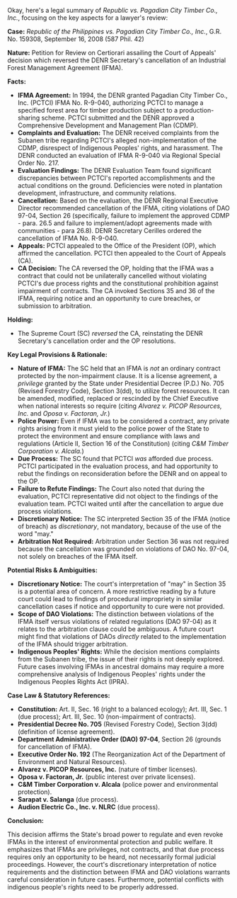 Okay, here's a legal summary of *Republic vs. Pagadian City Timber Co., Inc.*, focusing on the key aspects for a lawyer's review:

**Case:** *Republic of the Philippines vs. Pagadian City Timber Co., Inc.*, G.R. No. 159308, September 16, 2008 (587 Phil. 42)

**Nature:** Petition for Review on Certiorari assailing the Court of Appeals' decision which reversed the DENR Secretary's cancellation of an Industrial Forest Management Agreement (IFMA).

**Facts:**

*   **IFMA Agreement:** In 1994, the DENR granted Pagadian City Timber Co., Inc. (PCTCI) IFMA No. R-9-040, authorizing PCTCI to manage a specified forest area for timber production subject to a production-sharing scheme. PCTCI submitted and the DENR approved a Comprehensive Development and Management Plan (CDMP).
*   **Complaints and Evaluation:** The DENR received complaints from the Subanen tribe regarding PCTCI's alleged non-implementation of the CDMP, disrespect of Indigenous Peoples' rights, and harassment. The DENR conducted an evaluation of IFMA R-9-040 via Regional Special Order No. 217.
*   **Evaluation Findings:** The DENR Evaluation Team found significant discrepancies between PCTCI's reported accomplishments and the actual conditions on the ground. Deficiencies were noted in plantation development, infrastructure, and community relations.
*   **Cancellation:** Based on the evaluation, the DENR Regional Executive Director recommended cancellation of the IFMA, citing violations of DAO 97-04, Section 26 (specifically, failure to implement the approved CDMP - para. 26.5 and failure to implement/adopt agreements made with communities - para 26.8). DENR Secretary Cerilles ordered the cancellation of IFMA No. R-9-040.
*   **Appeals:** PCTCI appealed to the Office of the President (OP), which affirmed the cancellation. PCTCI then appealed to the Court of Appeals (CA).
*   **CA Decision:** The CA reversed the OP, holding that the IFMA was a contract that could not be unilaterally cancelled without violating PCTCI's due process rights and the constitutional prohibition against impairment of contracts. The CA invoked Sections 35 and 36 of the IFMA, requiring notice and an opportunity to cure breaches, or submission to arbitration.

**Holding:**

*   The Supreme Court (SC) *reversed* the CA, reinstating the DENR Secretary's cancellation order and the OP resolutions.

**Key Legal Provisions & Rationale:**

*   **Nature of IFMA:** The SC held that an IFMA is *not* an ordinary contract protected by the non-impairment clause. It is a license agreement, a *privilege* granted by the State under Presidential Decree (P.D.) No. 705 (Revised Forestry Code), Section 3(dd), to utilize forest resources. It can be amended, modified, replaced or rescinded by the Chief Executive when national interests so require (citing *Alvarez v. PICOP Resources, Inc.* and *Oposa v. Factoran, Jr.*)
*   **Police Power:** Even if IFMA was to be considered a contract, any private rights arising from it must yield to the police power of the State to protect the environment and ensure compliance with laws and regulations (Article II, Section 16 of the Constitution) (citing *C&M Timber Corporation v. Alcala.*)
*   **Due Process:** The SC found that PCTCI *was* afforded due process. PCTCI participated in the evaluation process, and had opportunity to rebut the findings on reconsideration before the DENR and on appeal to the OP.
*   **Failure to Refute Findings:** The Court also noted that during the evaluation, PCTCI representative did not object to the findings of the evaluation team. PCTCI waited until after the cancellation to argue due process violations.
*   **Discretionary Notice:** The SC interpreted Section 35 of the IFMA (notice of breach) as *discretionary*, not mandatory, because of the use of the word "may."
*   **Arbitration Not Required:**  Arbitration under Section 36 was not required because the cancellation was grounded on violations of DAO No. 97-04, not solely on breaches of the IFMA itself.

**Potential Risks & Ambiguities:**

*   **Discretionary Notice:** The court's interpretation of "may" in Section 35 is a potential area of concern.  A more restrictive reading by a future court could lead to findings of procedural impropriety in similar cancellation cases if notice and opportunity to cure were not provided.
*   **Scope of DAO Violations:** The distinction between violations of the IFMA itself versus violations of related regulations (DAO 97-04) as it relates to the arbitration clause could be ambiguous. A future court might find that violations of DAOs *directly* related to the implementation of the IFMA should trigger arbitration.
*   **Indigenous Peoples' Rights:** While the decision mentions complaints from the Subanen tribe, the issue of their rights is not deeply explored. Future cases involving IFMAs in ancestral domains may require a more comprehensive analysis of Indigenous Peoples' rights under the Indigenous Peoples Rights Act (IPRA).

**Case Law & Statutory References:**

*   **Constitution:** Art. II, Sec. 16 (right to a balanced ecology); Art. III, Sec. 1 (due process); Art. III, Sec. 10 (non-impairment of contracts).
*   **Presidential Decree No. 705** (Revised Forestry Code), Section 3(dd) (definition of license agreement).
*   **Department Administrative Order (DAO) 97-04**, Section 26 (grounds for cancellation of IFMA).
*   **Executive Order No. 192** (The Reorganization Act of the Department of Environment and Natural Resources).
*   **Alvarez v. PICOP Resources, Inc.** (nature of timber licenses).
*   **Oposa v. Factoran, Jr.** (public interest over private licenses).
*   **C&M Timber Corporation v. Alcala** (police power and environmental protection).
*   **Sarapat v. Salanga** (due process).
*   **Audion Electric Co., Inc. v. NLRC** (due process).

**Conclusion:**

This decision affirms the State's broad power to regulate and even revoke IFMAs in the interest of environmental protection and public welfare. It emphasizes that IFMAs are privileges, not contracts, and that due process requires only an opportunity to be heard, not necessarily formal judicial proceedings. However, the court's discretionary interpretation of notice requirements and the distinction between IFMA and DAO violations warrants careful consideration in future cases. Furthermore, potential conflicts with indigenous people's rights need to be properly addressed.
